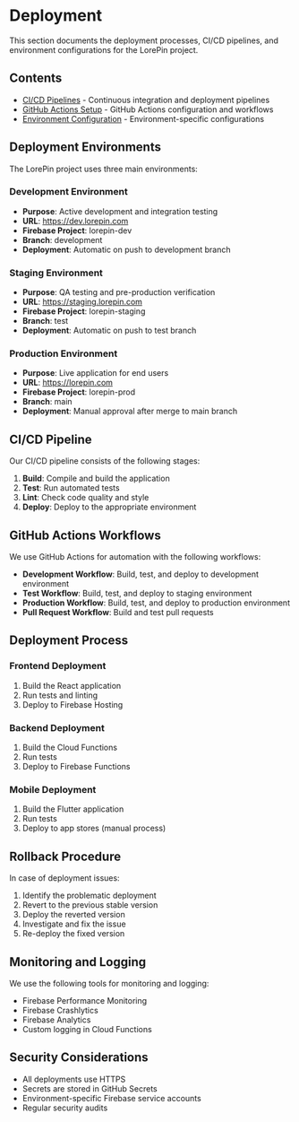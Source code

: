 # Deployment

This section documents the deployment processes, CI/CD pipelines, and environment configurations for the LorePin project.

## Contents

- [CI/CD Pipelines](./cicd-pipelines.md) - Continuous integration and deployment pipelines
- [GitHub Actions Setup](./github-actions-setup.md) - GitHub Actions configuration and workflows
- [Environment Configuration](./environment-configuration.md) - Environment-specific configurations

## Deployment Environments

The LorePin project uses three main environments:

### Development Environment
- **Purpose**: Active development and integration testing
- **URL**: https://dev.lorepin.com
- **Firebase Project**: lorepin-dev
- **Branch**: development
- **Deployment**: Automatic on push to development branch

### Staging Environment
- **Purpose**: QA testing and pre-production verification
- **URL**: https://staging.lorepin.com
- **Firebase Project**: lorepin-staging
- **Branch**: test
- **Deployment**: Automatic on push to test branch

### Production Environment
- **Purpose**: Live application for end users
- **URL**: https://lorepin.com
- **Firebase Project**: lorepin-prod
- **Branch**: main
- **Deployment**: Manual approval after merge to main branch

## CI/CD Pipeline

Our CI/CD pipeline consists of the following stages:

1. **Build**: Compile and build the application
2. **Test**: Run automated tests
3. **Lint**: Check code quality and style
4. **Deploy**: Deploy to the appropriate environment

## GitHub Actions Workflows

We use GitHub Actions for automation with the following workflows:

- **Development Workflow**: Build, test, and deploy to development environment
- **Test Workflow**: Build, test, and deploy to staging environment
- **Production Workflow**: Build, test, and deploy to production environment
- **Pull Request Workflow**: Build and test pull requests

## Deployment Process

### Frontend Deployment

1. Build the React application
2. Run tests and linting
3. Deploy to Firebase Hosting

### Backend Deployment

1. Build the Cloud Functions
2. Run tests
3. Deploy to Firebase Functions

### Mobile Deployment

1. Build the Flutter application
2. Run tests
3. Deploy to app stores (manual process)

## Rollback Procedure

In case of deployment issues:

1. Identify the problematic deployment
2. Revert to the previous stable version
3. Deploy the reverted version
4. Investigate and fix the issue
5. Re-deploy the fixed version

## Monitoring and Logging

We use the following tools for monitoring and logging:

- Firebase Performance Monitoring
- Firebase Crashlytics
- Firebase Analytics
- Custom logging in Cloud Functions

## Security Considerations

- All deployments use HTTPS
- Secrets are stored in GitHub Secrets
- Environment-specific Firebase service accounts
- Regular security audits 